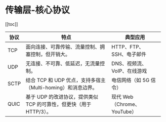 # 传输层-核心协议

[[toc]]

| 协议 | 特点                                                                | 典型应用                    |
| ---- | ------------------------------------------------------------------- | --------------------------- |
| TCP  | 面向连接、可靠传输、流量控制、拥塞控制，但开销大。                  | HTTP、FTP、SSH、电子邮件    |
| UDP  | 无连接、不可靠、低延迟，无流量控制。                                | DNS、视频流、VoIP、在线游戏 |
| SCTP | 结合 TCP 和 UDP 优点，支持多宿主（Multi-homing）和消息边界。        | 电信网络（如 5G 信令）      |
| QUIC | 基于 UDP 的改进协议，提供类似 TCP 的可靠性，但更快（用于 HTTP/3）。 | 现代 Web（Chrome、YouTube） |
